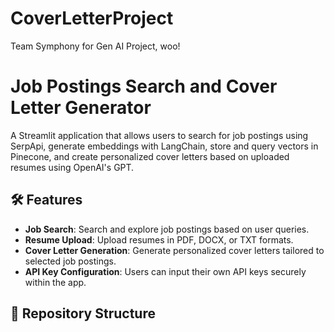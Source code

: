 # CoverLetterProject
Team Symphony for Gen AI Project, woo!

# Job Postings Search and Cover Letter Generator

A Streamlit application that allows users to search for job postings using SerpApi, generate embeddings with LangChain, store and query vectors in Pinecone, and create personalized cover letters based on uploaded resumes using OpenAI's GPT.

## 🛠️ Features

- **Job Search**: Search and explore job postings based on user queries.
- **Resume Upload**: Upload resumes in PDF, DOCX, or TXT formats.
- **Cover Letter Generation**: Generate personalized cover letters tailored to selected job postings.
- **API Key Configuration**: Users can input their own API keys securely within the app.

## 📂 Repository Structure
